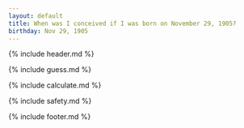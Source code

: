 ```yaml
---
layout: default
title: When was I conceived if I was born on November 29, 1905?
birthday: Nov 29, 1905
---
```


{% include header.md %}

{% include guess.md %}

{% include calculate.md %}

{% include safety.md %}

{% include footer.md %}



